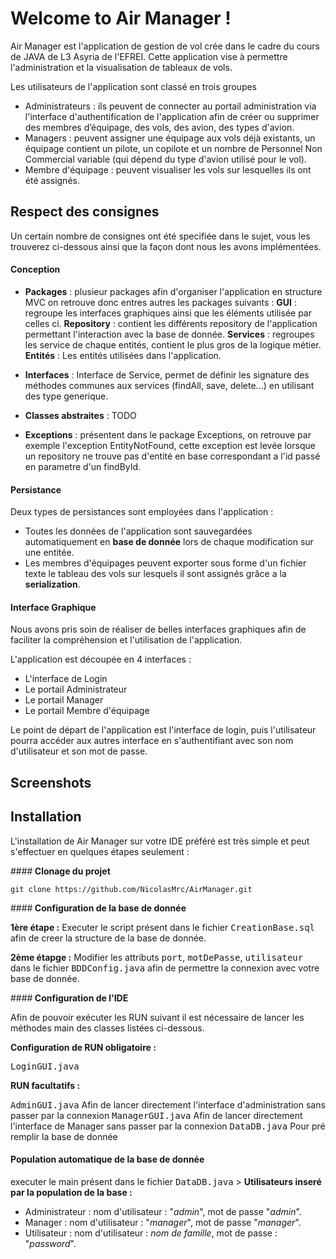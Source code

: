 
Welcome to Air Manager !
===================


Air Manager est l'application de gestion de vol crée dans le cadre du cours de JAVA de L3 Asyria de l'EFREI.
Cette application vise à permettre l'administration et la visualisation de tableaux de vols.

Les utilisateurs de l'application sont classé en trois groupes

 - Administrateurs : ils peuvent de connecter au portail administration via l'interface d'authentification de l'application afin de créer ou supprimer des membres d’équipage, des vols, des avion, des types d'avion.
 - Managers : peuvent assigner une équipage aux vols déjà existants, un équipage contient un pilote, un copilote et un nombre de Personnel Non Commercial variable (qui dépend du type d'avion utilisé pour le vol).
 - Membre d'équipage : peuvent visualiser les vols sur lesquelles ils ont été assignés.



<i class="icon-eye"></i> Respect des consignes
-------------------

Un certain nombre de consignes ont été specifiée dans le sujet, vous les trouverez ci-dessous ainsi que la façon dont nous les avons implémentées.

#### <i class="icon-cog"></i> **Conception**

 - **Packages** : plusieur packages afin d'organiser l'application en structure MVC on retrouve donc entres autres les packages suivants :
		 **GUI** : regroupe les interfaces graphiques ainsi que les éléments utilisée par celles ci.
		 **Repository** : contient les différents repository de l'application permettant l'interaction avec la base de donnée.
		 **Services** : regroupes les service de chaque entités, contient le plus gros de la logique métier.
		**Entités** :  Les entités utilisées dans l'application.
		
 - **Interfaces** : Interface de Service, permet de définir les signature des méthodes communes aux services (findAll, save, delete...) en utilisant des type generique.
 
 - **Classes abstraites** : TODO

 - **Exceptions** : présentent dans le package Exceptions, on retrouve par exemple l'exception EntityNotFound, cette exception est levée lorsque un repository ne trouve pas d'entité en base correspondant a l'id passé en parametre d'un findById.

#### <i class="icon-refresh"></i> **Persistance**

Deux types de persistances sont employées dans l'application : 

- Toutes les données de l'application sont sauvegardées automatiquement en **base de donnée** lors de chaque modification sur une entitée.
- Les membres d'équipages peuvent exporter sous forme d'un fichier texte le tableau des vols sur lesquels il sont assignés grâce a la **serialization**.

#### <i class="icon-refresh"></i> **Interface Graphique**

Nous avons pris soin de réaliser de belles interfaces graphiques afin de faciliter la compréhension et l'utilisation de l'application.

L'application est découpée en 4 interfaces :

- L'interface de Login
- Le portail Administrateur
- Le portail Manager
- Le portail Membre d'équipage

Le point de départ de l'application est l'interface de login, puis l'utilisateur pourra accéder aux autres interface en s'authentifiant avec son nom d'utilisateur et son mot de passe.


<i class="icon-picture"></i> Screenshots
-------------


<i class="icon-download"></i> Installation
-------------

L'installation de Air Manager sur votre IDE préféré est très simple et peut s'effectuer en quelques étapes seulement : 

####**<i class="icon-github-circled"></i> Clonage du projet**

    git clone https://github.com/NicolasMrc/AirManager.git

####**<i class="icon-layers"></i> Configuration de la base de donnée**

**1ère étape :** 
Executer le script présent dans le fichier <kbd>CreationBase.sql</kbd> afin de creer la structure de la base de donnée.

**2ème étapge :**
Modifier les attributs <kbd>port</kbd>, <kbd>motDePasse</kbd>, <kbd>utilisateur</kbd> dans le fichier <kbd>BDDConfig.java</kbd> afin de permettre la connexion avec votre base de donnée.

####**<i class="icon-code"></i> Configuration de l'IDE**

Afin de pouvoir exécuter les RUN suivant il est nécessaire de lancer les méthodes main des classes listées ci-dessous.

**Configuration de RUN obligatoire :**

<kbd>LoginGUI.java</kbd>

**RUN facultatifs :**

<kbd>AdminGUI.java</kbd> Afin de lancer directement l'interface d'administration sans passer par la connexion
<kbd>ManagerGUI.java</kbd> Afin de lancer directement l'interface de Manager sans passer par la connexion
<kbd>DataDB.java</kbd> Pour pré remplir la base de donnée

#### **<i class="icon-list"></i> Population automatique de la base de donnée**
executer le main présent dans le fichier <kbd>DataDB.java</kbd>
		> **Utilisateurs inseré par la population de la base :**
 - Administrateur : nom d'utilisateur : "*admin*", mot de passe "*admin*".
 - Manager : nom d'utilisateur : "*manager*", mot de passe "*manager*".
 - Utilisateur : nom d'utilisateur : *nom de famille*, mot de passe : "*password*".